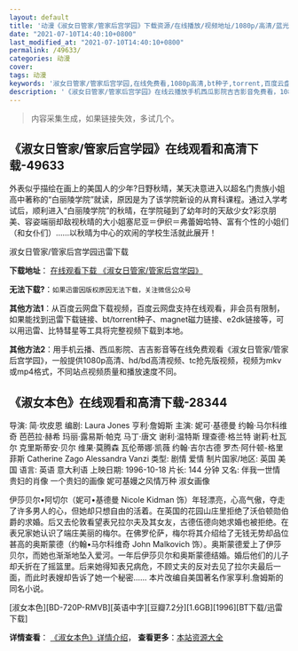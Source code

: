 ```yaml
---
layout: default
title: '动漫《淑女日管家/管家后宫学园》下载资源/在线播放/视频地址/1080p/高清/蓝光'
date: "2021-07-10T14:40:10+0800"
last_modified_at: "2021-07-10T14:40:10+0800"
permalink: /49633/
categories: 动漫
cover:
tags: 动漫
keywords: '淑女日管家/管家后宫学园,在线免费看,1080p高清,bt种子,torrent,百度云盘,magnet,磁力链,迅雷下载资源'
description: '《淑女日管家/管家后宫学园》在线云播放手机西瓜影院吉吉影音免费看，1080p高清bd/hd未删减完整版和tc抢先枪版，mkv/mp4格式，附带bt/torrent种子、magnet/磁力链、百度云盘、网盘资源迅雷下载链接'
---
```


>内容采集生成，如果链接失效，多试几个。


## 《淑女日管家/管家后宫学园》在线观看和高清下载-49633

外表似乎描绘在画上的美国人的少年?日野秋晴，某天决意进入以超名门贵族小姐高中著称的“白丽陵学院&rdquo;就读，原因是为了该学院新设的从育科课程。通过入学考试后，顺利进入“白丽陵学院&rdquo;的秋晴，在学院碰到了幼年时的天敌少女?彩京朋美、容姿端丽却敌视秋晴的大小姐塞尼亚＝伊织＝弗蕾姆哈特、富有个性的小姐们（和女仆们）&hellip;…以秋晴为中心的欢闹的学校生活就此展开！


淑女日管家/管家后宫学园迅雷下载

**下载地址**： [在线观看下载 《淑女日管家/管家后宫学园》](https://www.993dy.com//vod-detail-id-3962.html) 


**无法下载?**：`如果迅雷因版权原因无法下载，关注微信公众号 `

**其他方法1**：从百度云网盘下载视频，百度云网盘支持在线观看，非会员有限制，如果能找到迅雷下载链接、bt/torrent种子、magnet磁力链接、e2dk链接等，可以用迅雷、比特彗星等工具将完整视频下载到本地。

**其他方法2**：用手机云播、西瓜影院、吉吉影音等在线免费观看《淑女日管家/管家后宫学园》，一般提供1080p高清、hd/bd高清视频、tc抢先版视频，视频为mkv或mp4格式，不同站点视频质量和播放速度不同。


## 《淑女本色》在线观看和高清下载-28344

导演: 简·坎皮恩 编剧: Laura Jones 亨利·詹姆斯 主演: 妮可·基德曼 约翰·马尔科维奇 芭芭拉·赫希 玛丽·露易斯·帕克 马丁·唐文 谢利·温特斯 理查德·格兰特 谢莉·杜瓦尔 克里斯蒂安·贝尔 维果·莫腾森 瓦伦蒂娜·凯薇 约翰·吉尔古德 罗杰·阿什顿-格里菲斯 Catherine Zago Alessandra Vanzi 类型: 剧情 爱情 制片国家/地区: 英国 美国 语言: 英语 意大利语 上映日期: 1996-10-18 片长: 144 分钟 又名: 伴我一世情 贵妇的肖像 一个贵妇的画像 妮可基嫚之风情万种 淑女画像

伊莎贝尔•阿切尔（妮可•基德曼 Nicole Kidman 饰）年轻漂亮，心高气傲，夺走了许多男人的心，但她却只想自由的活着。在英国的花园山庄里拒绝了沃伯顿勋伯爵的求婚。后又去伦敦看望表兄拉尔夫及其女友，古德伍德向她求婚也被拒绝。在表兄家她认识了端庄美丽的梅尔。在佛罗伦萨，梅尔将其介绍给了无钱无势却品位甚高的奥斯蒙德（约翰•马尔科维奇 John Malkovich 饰）。奥斯蒙德爱上了伊莎贝尔，而她也渐渐地坠入爱河。一年后伊莎贝尔和奥斯蒙德结婚。婚后他们的儿子却夭折在了摇篮里。后来她得知表兄病危，不顾丈夫的反对去见了拉尔夫最后一面，而此时表嫂却告诉了她一个秘密…… 本片改编自美国著名作家享利.詹姆斯的同名小说。


[淑女本色][BD-720P-RMVB][英语中字][豆瓣7.2分][1.6GB][1996][BT下载/迅雷下载]

**详情查看**： [《淑女本色》详情介绍](/movie/28344/)， **查看更多**：[本站资源大全](/movie/t/all/)

